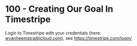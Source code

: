 # 100 - Creating Our Goal In Timestripe

Login to Timestripe with your credentials (here: wvanheemstra@icloud.com), see https://timestripe.com/login/
